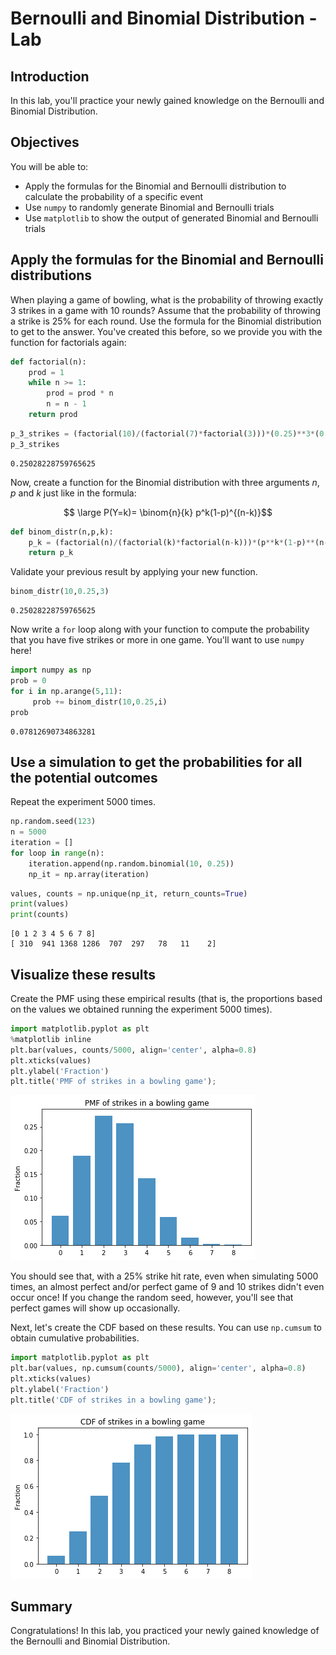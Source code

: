 
# Bernoulli and Binomial Distribution - Lab

## Introduction
In this lab, you'll practice your newly gained knowledge on the Bernoulli and Binomial Distribution.

## Objectives
You will be able to:

* Apply the formulas for the Binomial and Bernoulli distribution to calculate the probability of a specific event
* Use `numpy` to randomly generate Binomial and Bernoulli trials
* Use `matplotlib` to show the output of generated Binomial and Bernoulli trials

## Apply the formulas for the Binomial and Bernoulli distributions

When playing a game of bowling, what is the probability of throwing exactly 3 strikes in a game with 10 rounds? Assume that the probability of throwing a strike is 25% for each round. Use the formula for the Binomial distribution to get to the answer. You've created this before, so we provide you with the function for factorials again:


```python
def factorial(n):
    prod = 1
    while n >= 1:
        prod = prod * n
        n = n - 1
    return prod
```


```python
p_3_strikes = (factorial(10)/(factorial(7)*factorial(3)))*(0.25)**3*(0.75)**7
p_3_strikes
```




    0.25028228759765625



Now, create a function for the Binomial distribution with three arguments $n$, $p$ and $k$ just like in the formula:

$$ \large P(Y=k)= \binom{n}{k} p^k(1-p)^{(n-k)}$$ 



```python
def binom_distr(n,p,k):
    p_k = (factorial(n)/(factorial(k)*factorial(n-k)))*(p**k*(1-p)**(n-k))
    return p_k
```

Validate your previous result by applying your new function.


```python
binom_distr(10,0.25,3)
```




    0.25028228759765625



Now write a `for` loop along with your function to compute the probability that you have five strikes or more in one game. You'll want to use `numpy` here!


```python
import numpy as np
prob = 0
for i in np.arange(5,11):
     prob += binom_distr(10,0.25,i)
prob
```




    0.07812690734863281



## Use a simulation to get the probabilities for all the potential outcomes

Repeat the experiment 5000 times.


```python
np.random.seed(123)
n = 5000
iteration = []
for loop in range(n):
    iteration.append(np.random.binomial(10, 0.25))
    np_it = np.array(iteration)
```


```python
values, counts = np.unique(np_it, return_counts=True)
print(values)
print(counts)
```

    [0 1 2 3 4 5 6 7 8]
    [ 310  941 1368 1286  707  297   78   11    2]


## Visualize these results

Create the PMF using these empirical results (that is, the proportions based on the values we obtained running the experiment 5000 times).


```python
import matplotlib.pyplot as plt
%matplotlib inline
plt.bar(values, counts/5000, align='center', alpha=0.8)
plt.xticks(values)
plt.ylabel('Fraction')
plt.title('PMF of strikes in a bowling game');
```


![png](index_files/index_13_0.png)


You should see that, with a 25% strike hit rate, even when simulating 5000 times, an almost perfect and/or perfect game of 9 and 10 strikes didn't even occur once! If you change the random seed, however, you'll see that perfect games will show up occasionally. 

Next, let's create the CDF based on these results. You can use `np.cumsum` to obtain cumulative probabilities.


```python
import matplotlib.pyplot as plt
plt.bar(values, np.cumsum(counts/5000), align='center', alpha=0.8)
plt.xticks(values)
plt.ylabel('Fraction')
plt.title('CDF of strikes in a bowling game');
```


![png](index_files/index_15_0.png)


## Summary

Congratulations! In this lab, you practiced your newly gained knowledge of the Bernoulli and Binomial Distribution.
